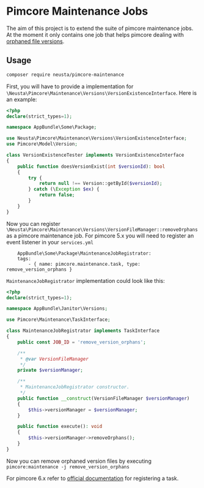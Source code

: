 # Pimcore Maintenance Jobs

The aim of this project is to extend the suite of pimcore maintenance jobs. At the moment 
it only contains one job that helps pimcore dealing with [orphaned file versions](https://github.com/pimcore/pimcore/issues/4807).

## Usage

```bash
composer require neusta/pimcore-maintenance
```

First, you will have to provide a implementation for `\Neusta\Pimcore\Maintenance\Versions\VersionExistenceInterface`.
Here is an example:
```php
<?php
declare(strict_types=1);

namespace AppBundle\Some\Package;

use Neusta\Pimcore\Maintenance\Versions\VersionExistenceInterface;
use Pimcore\Model\Version;

class VersionExistenceTester implements VersionExistenceInterface
{
    public function doesVersionExist(int $versionId): bool
    {
        try {
            return null !== Version::getById($versionId);
        } catch (\Exception $ex) {
            return false;
        }
    }
}

```

Now you can register `\Neusta\Pimcore\Maintenance\Versions\VersionFileManager::removeOrphans`
as a pimcore maintenance job. For pimcore 5.x you will need to register an event listener in
your `services.yml`

```
    AppBundle\Some\Package\MaintenanceJobRegistrator:
    tags:
        - { name: pimcore.maintenance.task, type: remove_version_orphans }
```

`MaintenanceJobRegistrator` implementation could look like this:

```php
<?php
declare(strict_types=1);

namespace AppBundle\Janitor\Versions;

use Pimcore\Maintenance\TaskInterface;

class MaintenanceJobRegistrator implements TaskInterface
{
    public const JOB_ID = 'remove_version_orphans';

    /**
     * @var VersionFileManager
     */
    private $versionManager;

    /**
     * MaintenanceJobRegistrator constructor.
     */
    public function __construct(VersionFileManager $versionManager)
    {
        $this->versionManager = $versionManager;
    }

    public function execute(): void
    {
        $this->versionManager->removeOrphans();
    }
}
``` 
Now you can remove orphaned version files by executing `pimcore:maintenance -j remove_version_orphans`

For pimcore 6.x refer to [official documentation](https://pimcore.com/docs/6.x/Development_Documentation/Extending_Pimcore/Maintenance_Tasks.html)
for registering a task.
